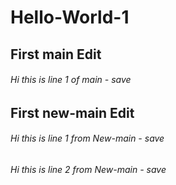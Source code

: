 # Hello-World-1
## First main Edit

###### Hi this is line 1 of main - save

## First new-main Edit

###### Hi this is line 1 from New-main - save
###### Hi this is line 2 from New-main - save
